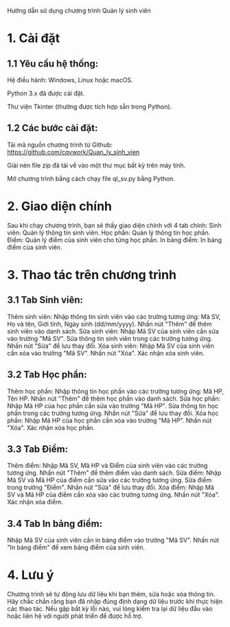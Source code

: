 Hướng dẫn sử dụng chương trình Quản lý sinh viên

# 1. Cài đặt
## 1.1 Yêu cầu hệ thống:


  Hệ điều hành: Windows, Linux hoặc macOS. 

  
  Python 3.x đã được cài đặt. 

  
  Thư viện Tkinter (thường được tích hợp sẵn trong Python).

  
## 1.2 Các bước cài đặt:
  Tải mã nguồn chương trình từ Github: https://github.com/cqvwork/Quan_ly_sinh_vien

  
  Giải nén file zip đã tải về vào một thư mục bất kỳ trên máy tính.

  
  Mở chương trình bằng cách chạy file ql_sv.py bằng Python.
# 2. Giao diện chính
  Sau khi chạy chương trình, bạn sẽ thấy giao diện chính với 4 tab chính:
  Sinh viên: Quản lý thông tin sinh viên.
  Học phần: Quản lý thông tin học phần.
  Điểm: Quản lý điểm của sinh viên cho từng học phần.
  In bảng điểm: In bảng điểm của sinh viên.
# 3. Thao tác trên chương trình
## 3.1 Tab Sinh viên:
  Thêm sinh viên:
    Nhập thông tin sinh viên vào các trường tương ứng: Mã SV, Họ và tên, Giới tính, Ngày sinh (dd/mm/yyyy).
    Nhấn nút "Thêm" để thêm sinh viên vào danh sách.
  Sửa sinh viên:
    Nhập Mã SV của sinh viên cần sửa vào trường "Mã SV".
    Sửa thông tin sinh viên trong các trường tương ứng.
    Nhấn nút "Sửa" để lưu thay đổi.
  Xóa sinh viên:
    Nhập Mã SV của sinh viên cần xóa vào trường "Mã SV".
    Nhấn nút "Xóa".
    Xác nhận xóa sinh viên.
## 3.2 Tab Học phần:
Thêm học phần:
Nhập thông tin học phần vào các trường tương ứng: Mã HP, Tên HP.
Nhấn nút "Thêm" để thêm học phần vào danh sách.
Sửa học phần:
Nhập Mã HP của học phần cần sửa vào trường "Mã HP".
Sửa thông tin học phần trong các trường tương ứng.
Nhấn nút "Sửa" để lưu thay đổi.
Xóa học phần:
Nhập Mã HP của học phần cần xóa vào trường "Mã HP".
Nhấn nút "Xóa".
Xác nhận xóa học phần.
## 3.3 Tab Điểm:
Thêm điểm:
Nhập Mã SV, Mã HP và Điểm của sinh viên vào các trường tương ứng.
Nhấn nút "Thêm" để thêm điểm vào danh sách.
Sửa điểm:
Nhập Mã SV và Mã HP của điểm cần sửa vào các trường tương ứng.
Sửa điểm trong trường "Điểm".
Nhấn nút "Sửa" để lưu thay đổi.
Xóa điểm:
Nhập Mã SV và Mã HP của điểm cần xóa vào các trường tương ứng.
Nhấn nút "Xóa".
Xác nhận xóa điểm.
## 3.4 Tab In bảng điểm:
Nhập Mã SV của sinh viên cần in bảng điểm vào trường "Mã SV".
Nhấn nút "In bảng điểm" để xem bảng điểm của sinh viên.
# 4. Lưu ý
  Chương trình sẽ tự động lưu dữ liệu khi bạn thêm, sửa hoặc xóa thông tin.
  Hãy chắc chắn rằng bạn đã nhập đúng định dạng dữ liệu trước khi thực hiện các thao tác.
  Nếu gặp bất kỳ lỗi nào, vui lòng kiểm tra lại dữ liệu đầu vào hoặc liên hệ với người phát triển để được hỗ trợ.
